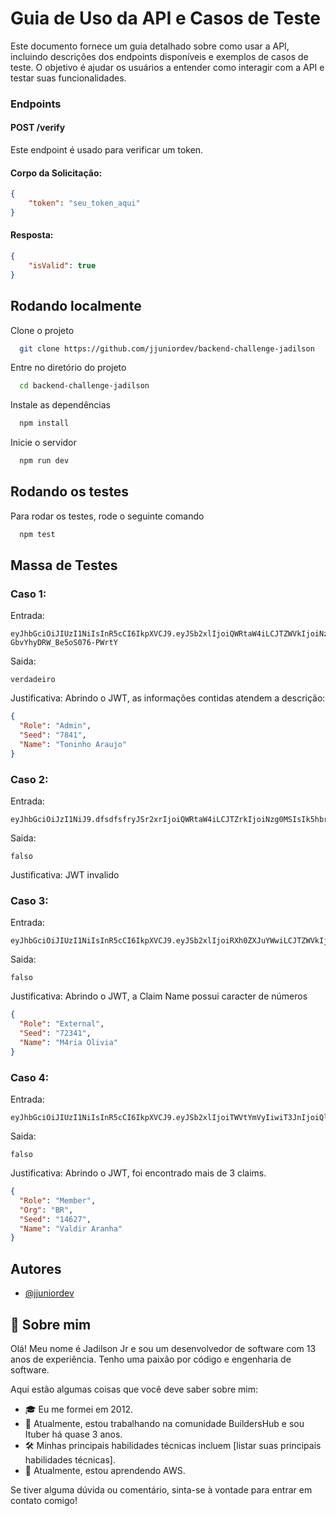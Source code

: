# Guia de Uso da API e Casos de Teste

Este documento fornece um guia detalhado sobre como usar a API, incluindo descrições dos endpoints disponíveis e exemplos de casos de teste. O objetivo é ajudar os usuários a entender como interagir com a API e testar suas funcionalidades.

### Endpoints 

#### POST /verify
Este endpoint é usado para verificar um token.

#### Corpo da Solicitação:
```json
{
    "token": "seu_token_aqui"
}
```
#### Resposta:
```json
{
    "isValid": true
}
```




## Rodando localmente

Clone o projeto

```bash
  git clone https://github.com/jjuniordev/backend-challenge-jadilson
```

Entre no diretório do projeto

```bash
  cd backend-challenge-jadilson
```

Instale as dependências

```bash
  npm install
```

Inicie o servidor

```bash
  npm run dev
```


## Rodando os testes

Para rodar os testes, rode o seguinte comando

```bash
  npm test
```


## Massa de Testes

### Caso 1:
Entrada:
```
eyJhbGciOiJIUzI1NiIsInR5cCI6IkpXVCJ9.eyJSb2xlIjoiQWRtaW4iLCJTZWVkIjoiNzg0MSIsIk5hbWUiOiJUb25pbmhvIEFyYXVqbyIsImlhdCI6MTcxMDI1MjM0N30.9173MoFd1jwDOpBBmx-GbvYhyDRW_Be5oS076-PWrtY
```
Saida:
```
verdadeiro
```
Justificativa:
Abrindo o JWT, as informações contidas atendem a descrição:
```json
{
  "Role": "Admin",
  "Seed": "7841",
  "Name": "Toninho Araujo"
}
```

### Caso 2:
Entrada:
```
eyJhbGciOiJzI1NiJ9.dfsdfsfryJSr2xrIjoiQWRtaW4iLCJTZrkIjoiNzg0MSIsIk5hbrUiOiJUb25pbmhvIEFyYXVqbyJ9.QY05fsdfsIjtrcJnP533kQNk8QXcaleJ1Q01jWY_ZzIZuAg
```
Saida:
```
falso
```
Justificativa:
JWT invalido

### Caso 3:
Entrada:
```
eyJhbGciOiJIUzI1NiIsInR5cCI6IkpXVCJ9.eyJSb2xlIjoiRXh0ZXJuYWwiLCJTZWVkIjoiNzIzNDEiLCJOYW1lIjoiTTRyaWEgT2xpdmlhIiwiaWF0IjoxNzEwMjUyMzk2fQ.dORCUVPwFcfHJnzZnmqKF_auiXzsNH6PB5vBl2zbkBw
```
Saida:
```
falso
```
Justificativa:
Abrindo o JWT, a Claim Name possui caracter de números
```json
{
  "Role": "External",
  "Seed": "72341",
  "Name": "M4ria Olivia"
}
```

### Caso 4:
Entrada:
```
eyJhbGciOiJIUzI1NiIsInR5cCI6IkpXVCJ9.eyJSb2xlIjoiTWVtYmVyIiwiT3JnIjoiQlIiLCJTZWVkIjoiMTQ2MjciLCJOYW1lIjoiVmFsZGlyIEFyYW5oYSIsImlhdCI6MTcxMDI1MjQ0OH0.YyEMNPsbccZRYsr3fYIGcmSruJVGmfKh_lXnTm9JExo
```
Saida:
```
falso
```
Justificativa:
Abrindo o JWT, foi encontrado mais de 3 claims.
```json
{
  "Role": "Member",
  "Org": "BR",
  "Seed": "14627",
  "Name": "Valdir Aranha"
}
```
## Autores

- [@jjuniordev](https://github.com/jjuniordev)


## 🚀 Sobre mim
Olá! Meu nome é Jadilson Jr e sou um desenvolvedor de software com 13 anos de experiência. Tenho uma paixão por código e engenharia de software.

Aqui estão algumas coisas que você deve saber sobre mim:

- 🎓 Eu me formei em 2012.
- 💼 Atualmente, estou trabalhando na comunidade BuildersHub e sou Ituber há quase 3 anos.
- 🛠️ Minhas principais habilidades técnicas incluem [listar suas principais habilidades técnicas].
- 🌱 Atualmente, estou aprendendo AWS.

Se tiver alguma dúvida ou comentário, sinta-se à vontade para entrar em contato comigo!

